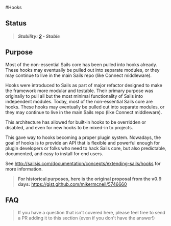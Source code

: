 #Hooks

## Status

> ##### Stability: [2](https://github.com/balderdashy/sails-docs/blob/master/contributing/stability-index.md) - Stable


## Purpose

Most of the non-essential Sails core has been pulled into hooks already.
These hooks may eventually be pulled out into separate modules, or they may continue to live in the main Sails repo (like Connect middleware).

Hooks were introduced to Sails as part of major refactor designed to make the framework more modular and testable. Their primary purpose was originally to pull all but the most minimal functionality of Sails into independent modules.
Today, most of the non-essential Sails core are hooks. These hooks may eventually be pulled out into separate modules, or they may continue to live in the main Sails repo (like Connect middleware).

This architecture has allowed for built-in hooks to be overridden or disabled, and even for new hooks to be mixed-in to projects.


This gave way to hooks becoming a proper plugin system.  Nowadays, the goal of hooks is to provide an API that is flexible and powerful enough for plugin developers or folks who need to hack Sails core, but also predictable, documented, and easy to install for end users.

See http://sailsjs.com/documentation/concepts/extending-sails/hooks for more information.


> **For historical purposes, here is the original proposal from the v0.9 days:**
> https://gist.github.com/mikermcneil/5746660



## FAQ

> If you have a question that isn't covered here, please feel free to send a PR adding it to this section (even if you don't have the answer!)
